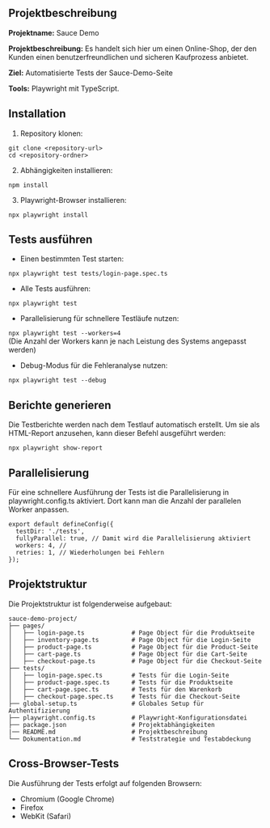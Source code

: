 ## Projektbeschreibung

**Projektname:** Sauce Demo

**Projektbeschreibung:** Es handelt sich hier um einen Online-Shop, der den Kunden einen benutzerfreundlichen und sicheren Kaufprozess anbietet.

**Ziel:** Automatisierte Tests der Sauce-Demo-Seite

**Tools:** Playwright mit TypeScript.

## Installation
1. Repository klonen:

`git clone <repository-url>`  
`cd <repository-ordner>`

2. Abhängigkeiten installieren:

`npm install`

3. Playwright-Browser installieren:

`npx playwright install`

## Tests ausführen
- Einen bestimmten Test starten:

`npx playwright test tests/login-page.spec.ts`
- Alle Tests ausführen:

`npx playwright test`
- Parallelisierung für schnellere Testläufe nutzen:

`npx playwright test --workers=4`  
(Die Anzahl der Workers kann je nach Leistung des Systems angepasst werden)
- Debug-Modus für die Fehleranalyse nutzen:

`npx playwright test --debug`

## Berichte generieren
Die Testberichte werden nach dem Testlauf automatisch erstellt. Um sie als HTML-Report anzusehen, kann dieser Befehl ausgeführt werden:

`npx playwright show-report`

## Parallelisierung
Für eine schnellere Ausführung der Tests ist die Parallelisierung in playwright.config.ts aktiviert. Dort kann man die Anzahl der parallelen Worker anpassen.

```
export default defineConfig({
  testDir: './tests',
  fullyParallel: true, // Damit wird die Parallelisierung aktiviert
  workers: 4, // 
  retries: 1, // Wiederholungen bei Fehlern
});
```

## Projektstruktur
Die Projektstruktur ist folgenderweise aufgebaut:

```
sauce-demo-project/
├── pages/
│   ├── login-page.ts             # Page Object für die Produktseite
│   ├── inventory-page.ts         # Page Object für die Login-Seite
│   ├── product-page.ts           # Page Object für die Product-Seite
│   ├── cart-page.ts              # Page Object für die Cart-Seite
│   ├── checkout-page.ts          # Page Object für die Checkout-Seite
├── tests/
│   ├── login-page.spec.ts        # Tests für die Login-Seite
│   ├── product-page.spec.ts      # Tests für die Produktseite
│   ├── cart-page.spec.ts         # Tests für den Warenkorb
│   ├── checkout-page.spec.ts     # Tests für die Checkout-Seite
├── global-setup.ts               # Globales Setup für Authentifizierung
├── playwright.config.ts          # Playwright-Konfigurationsdatei
├── package.json                  # Projektabhängigkeiten
|── README.md                     # Projektbeschreibung
└── Dokumentation.md              # Teststrategie und Testabdeckung
```

## Cross-Browser-Tests
Die Ausführung der Tests erfolgt auf folgenden Browsern:
- Chromium (Google Chrome)
- Firefox
- WebKit (Safari)

